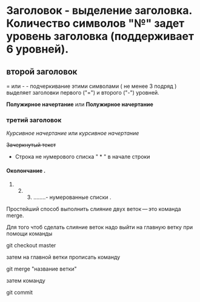 # Заголовок - выделение заголовка. Количество символов "№" задет уровень заголовка (поддерживает 6 уровней). 

## второй заголовок 



= или - - подчеркивание этими символами ( не менее 3 подряд ) выделяет заголовки первого ("=") и второго ("-") уровней.

**Полужирное начертание** или __Полужирное начертание__ 

### третий заголовок 

*Курсивное начертание* или _курсивное начертание_ 

~~Зачеркнутый текст~~ 

* Строка не нумерового списка " * " в начале строки 

#### Околончание .

1. 2. 3. ........- нумерованные списки .

Простейший способ выполнить слияние двух веток — это команда merge.


Для того чтоб сделать слияние веток надо выйти на главную ветку при помощи команды 
 
git checkout master 

затем на главной ветки прописать команду  

git merge "название ветки"

затем команду 

git commit 


